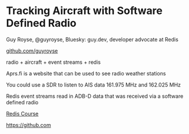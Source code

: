 # Tracking Aircraft with Software Defined Radio

Guy Royse, @guyroyse, Bluesky: guy.dev, developer advocate at Redis

[github.com/guyroyse](https://github.com/guyroyse)

radio + aircraft + event streams + redis

Aprs.fi is a website that can be used to see radio weather stations

You could use a SDR to listen to AIS data 161.975 MHz and 162.025 MHz

Redis event streams read in ADB-D data that was received via a software defined radio

[Redis Course](https://university.redis.io)

https://github.com